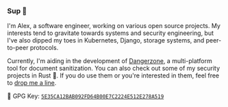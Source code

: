 ### Sup 👋

I'm Alex, a software engineer, working on various open source projects. My
interests tend to gravitate towards systems and security engineering, but I've
also dipped my toes in Kubernetes, Django, storage systems, and peer-to-peer
protocols.

Currently, I'm aiding in the development of
[Dangerzone](https://dangerzone.rocks/), a multi-platform tool for document
sanitization. You can also check out some of my security projects in Rust
:crab:. If you do use them or you're interested in them, feel free to [drop me a
line](mailto:apyrgio@gmail.com).

:key: GPG Key: [`5E35CA12BAB092FD64B00E7C2224E512E278A519`](https://github.com/apyrgio/apyrgio/blob/main/5E35CA12BAB092FD64B00E7C2224E512E278A519.asc)
